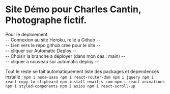 # Site Démo pour Charles Cantin, Photographe fictif.

Pour le déploiement  
 -- Connexion au site Heroku, relié a Github --   
 -- Lien vers le repo github crée pour le site --  
 -- cliquer sur Automatic Deploy --  
 -- Choisir la branche a déployer (dans mon cas : main) --  
 -- cliquer a nouveau sur automatic deploy --  

Tout le reste se fait automatiquement
liste des packages et dependences installé :
`
npm i node-sass
npm i react-router-dom
npm i jquery
npm i react-copy-to-clipboard
npm install emailjs-com
npm i react-animations
npm i styled-components
npm i axios
npm i react-scroll-up
`



